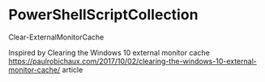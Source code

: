 # PowerShellScriptCollection

Clear-ExternalMonitorCache

Inspired by Clearing the Windows 10 external monitor cache https://paulrobichaux.com/2017/10/02/clearing-the-windows-10-external-monitor-cache/ article